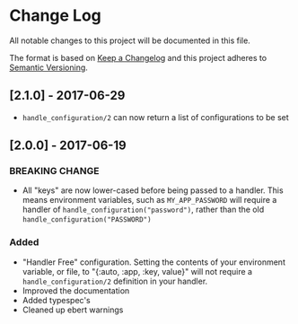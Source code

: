 # Change Log
All notable changes to this project will be documented in this file.

The format is based on [Keep a Changelog](http://keepachangelog.com/) and this project adheres to [Semantic Versioning](http://semver.org/).

## [2.1.0] - 2017-06-29
- `handle_configuration/2` can now return a list of configurations to be set

## [2.0.0] - 2017-06-19
### BREAKING CHANGE
- All "keys" are now lower-cased before being passed to a handler. This means environment variables, such as `MY_APP_PASSWORD` will require a handler of `handle_configuration("password")`, rather than the old `handle_configuration("PASSWORD")`

### Added
- "Handler Free" configuration. Setting the contents of your environment variable, or file, to "{:auto, :app, :key, value}" will not require a `handle_configuration/2` definition in your handler.
- Improved the documentation
- Added typespec's
- Cleaned up ebert warnings
